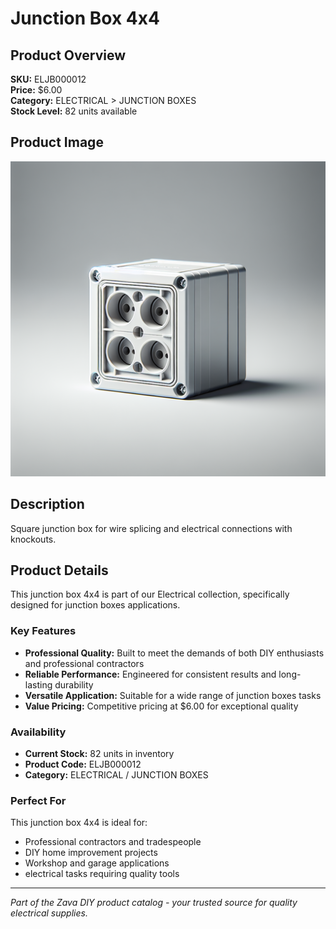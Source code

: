 # Junction Box 4x4

## Product Overview

**SKU:** ELJB000012  
**Price:** $6.00  
**Category:** ELECTRICAL > JUNCTION BOXES  
**Stock Level:** 82 units available  

## Product Image

![Junction Box 4x4](https://raw.githubusercontent.com/microsoft/ai-tour-26-zava-diy-dataset-plus-mcp/refs/heads/main/images/electrical_junction_boxes_junction_box_4x4_20250620_210255.png)

## Description

Square junction box for wire splicing and electrical connections with knockouts.

## Product Details

This junction box 4x4 is part of our Electrical collection, specifically designed for junction boxes applications. 

### Key Features

- **Professional Quality:** Built to meet the demands of both DIY enthusiasts and professional contractors
- **Reliable Performance:** Engineered for consistent results and long-lasting durability
- **Versatile Application:** Suitable for a wide range of junction boxes tasks
- **Value Pricing:** Competitive pricing at $6.00 for exceptional quality

### Availability

- **Current Stock:** 82 units in inventory
- **Product Code:** ELJB000012
- **Category:** ELECTRICAL / JUNCTION BOXES

### Perfect For

This junction box 4x4 is ideal for:
- Professional contractors and tradespeople
- DIY home improvement projects  
- Workshop and garage applications
- electrical tasks requiring quality tools

---

*Part of the Zava DIY product catalog - your trusted source for quality electrical supplies.*
